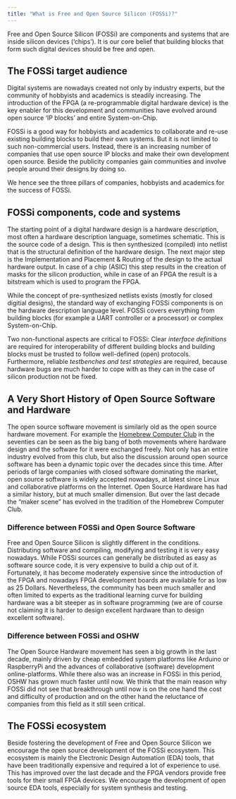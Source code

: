 ```yaml
---
title: "What is Free and Open Source Silicon (FOSSi)?"
---
```


Free and Open Source Silicon (FOSSi) are components and systems that
are inside silicon devices (‘chips’). It is our core belief that
building blocks that form such digital devices should be free and open.

## The FOSSi target audience

Digital systems are nowadays created not only by industry experts, but
the community of hobbyists and academics is steadily increasing. The
introduction of the FPGA (a re-programmable digital hardware device)
is the key enabler for this development and communities have evolved
around open source ‘IP blocks’ and entire System-on-Chip.

FOSSi is a good way for hobbyists and academics to collaborate and
re-use existing building blocks to build their own systems. But it is
not limited to such non-commercial users. Instead, there is an
increasing number of companies that use open source IP blocks and make
their own development open source. Beside the publicity companies gain
communities and involve people around their designs by doing so.

We hence see the three pillars of companies, hobbyists and academics
for the success of FOSSi.

## FOSSi components, code and systems

The starting point of a digital hardware design is a hardware
description, most often a hardware description language, sometimes
schematic. This is the source code of a design. This is then
synthesized (compiled) into netlist that is the structural definition
of the hardware design. The next major step is the Implementation and
Placement & Routing of the design to the actual hardware output. In
case of a chip (ASIC) this step results in the creation of masks for
the silicon production, while in case of an FPGA the result is a
bitstream which is used to program the FPGA.

While the concept of pre-synthesized netlists exists (mostly for
closed digitial designs), the standard way of exchanging FOSSi
components is on the hardware description language level. FOSSi covers
everything from building blocks (for example a UART controller or a
processor) or complex System-on-Chip.

Two non-functional aspects are critical to FOSSi: Clear *interface
definitions* are required for interoperability of different building
blocks and building blocks must be trusted to follow well-defined
(open) protocols. Furthermore, reliable *testbenches and test
strategies* are required, because hardware bugs are much harder to
cope with as they can in the case of silicon production not be fixed.

## A Very Short History of Open Source Software and Hardware

The open source software movement is similarly old as the open source
hardware movement. For example the
[Homebrew Computer Club](https://en.wikipedia.org/wiki/Homebrew_Computer_Club)
in the seventies can be seen as the big bang of both movements where
hardware design and the software for it were exchanged freely. Not
only has an entire industry evolved from this club, but also the
discussion around open source software has been a dynamic topic over
the decades since this time. After periods of large companies with
closed software dominating the market, open source software is widely
accepted nowadays, at latest since Linux and collaborative platforms
on the Internet. Open Source Hardware has had a similar history, but
at much smaller dimension. But over the last decade the “maker scene”
has evolved in the tradition of the Homebrew Computer Club.

### Difference between FOSSi and Open Source Software

Free and Open Source Silicon is slightly different in the
conditions. Distributing software and compiling, modifying and testing
it is very easy nowadays. While FOSSi sources can generally be
distributed as easy as software source code, it is very expensive to
build a chip out of it. Fortunately, it has become moderately
expensive since the introduction of the FPGA and nowadays FPGA
development boards are available for as low as 25
Dollars. Nevertheless, the community has been much smaller and often
limited to experts as the traditional learning curve for building
hardware was a bit steeper as in software programming (we are of
course not claiming it is harder to design excellent hardware than to
design excellent software).

### Difference between FOSSi and OSHW

The Open Source Hardware movement has seen a big growth in the last
decade, mainly driven by cheap embedded system platforms like Arduino
or RaspberryPi and the advances of collaborative (software)
development online-platforms. While there also was an increase in
FOSSi in this period, OSHW has grown much faster until now. We think
that the main reason why FOSSi did not see that breakthrough until now
is on the one hand the cost and difficulty of production and on the
other hand the reluctance of companies from this field as it still
seen critical.

## The FOSSi ecosystem

Beside fostering the development of Free and Open Source Silicon we
encourage the open source development of the FOSSi ecosystem. This
ecosystem is mainly the Electronic Design Automation (EDA) tools, that
have been traditionally expensive and required a lot of experience to
use. This has improved over the last decade and the FPGA vendors
provide free tools for their small FPGA devices. We encourage the
development of open source EDA tools, especially for system synthesis
and testing.
